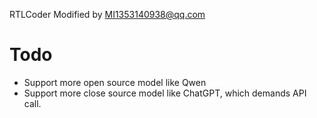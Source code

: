RTLCoder Modified by MI1353140938@qq.com

# Todo
- Support more open source model like Qwen
- Support more close source model like ChatGPT, which demands API call.
